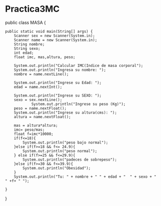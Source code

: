 # Practica3MC
public class MASA {

    public static void main(String[] args) {
        Scanner sex = new Scanner(System.in);
        Scanner name = new Scanner(System.in);
        String nombre;
        String sexo;
        int edad;
        float imc, mas,altura, peso;
        
        System.out.println("Calcular IMC(Indice de masa corporal");
        System.out.println("Ingresa su nombre: ");
        nombre = name.nextLine();

        System.out.println("Ingrese su Edad: ");
        edad = name.nextInt();

        System.out.println("Ingrese su SEXO: ");
        sexo = sex.nextLine();
                System.out.println("Ingrese su peso (Kg)");
        peso = name.nextFloat();
        System.out.println("Ingrese su altura(cms): ");
        altura = name.nextFloat();
        
        mas = altura*altura;
        imc= peso/mas;
        float f=imc*10000;
        if(f<=18){
            System.out.println("peso bajo normal");
        }else if(f>=18 && f<= 24.9){
            System.out.println("peso normal");
        } else if(f>=25 && f<=29.9){
            System.out.println("padeces de sobrepeso");
        }else if(f>=30 && f<=39.9){
            System.out.println("Obesidad");
        }
        System.out.println("Tu: " + nombre + " " + edad + "  " + sexo + "  " +f+ " ");

    }

}
